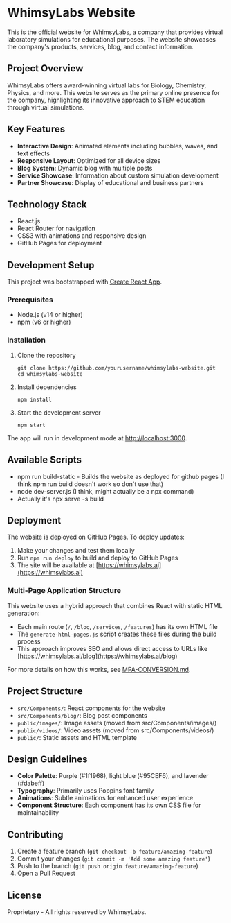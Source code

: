 # WhimsyLabs Website

This is the official website for WhimsyLabs, a company that provides virtual laboratory simulations for educational purposes. The website showcases the company's products, services, blog, and contact information.

## Project Overview

WhimsyLabs offers award-winning virtual labs for Biology, Chemistry, Physics, and more. This website serves as the primary online presence for the company, highlighting its innovative approach to STEM education through virtual simulations.

## Key Features

- **Interactive Design**: Animated elements including bubbles, waves, and text effects
- **Responsive Layout**: Optimized for all device sizes
- **Blog System**: Dynamic blog with multiple posts
- **Service Showcase**: Information about custom simulation development
- **Partner Showcase**: Display of educational and business partners

## Technology Stack

- React.js
- React Router for navigation
- CSS3 with animations and responsive design
- GitHub Pages for deployment

## Development Setup

This project was bootstrapped with [Create React App](https://github.com/facebook/create-react-app).

### Prerequisites

- Node.js (v14 or higher)
- npm (v6 or higher)

### Installation

1. Clone the repository
   ```
   git clone https://github.com/yourusername/whimsylabs-website.git
   cd whimsylabs-website
   ```

2. Install dependencies
   ```
   npm install
   ```

3. Start the development server
   ```
   npm start
   ```

The app will run in development mode at [http://localhost:3000](http://localhost:3000).

## Available Scripts

- npm run build-static - Builds the website as deployed for github pages (I think npm run build doesn't work so don't use that)
- node dev-server.js (I think, might actually be a npx command)
- Actually it's npx serve -s build

## Deployment

The website is deployed on GitHub Pages. To deploy updates:

1. Make your changes and test them locally
2. Run `npm run deploy` to build and deploy to GitHub Pages
3. The site will be available at [https://whimsylabs.ai](https://whimsylabs.ai)

### Multi-Page Application Structure

This website uses a hybrid approach that combines React with static HTML generation:

- Each main route (`/`, `/blog`, `/services`, `/features`) has its own HTML file
- The `generate-html-pages.js` script creates these files during the build process
- This approach improves SEO and allows direct access to URLs like [https://whimsylabs.ai/blog](https://whimsylabs.ai/blog)

For more details on how this works, see [MPA-CONVERSION.md](MPA-CONVERSION.md).

## Project Structure

- `src/Components/`: React components for the website
- `src/Components/blog/`: Blog post components
- `public/images/`: Image assets (moved from src/Components/images/)
- `public/videos/`: Video assets (moved from src/Components/videos/)
- `public/`: Static assets and HTML template

## Design Guidelines

- **Color Palette**: Purple (#1f1968), light blue (#95CEF6), and lavender (#dabeff)
- **Typography**: Primarily uses Poppins font family
- **Animations**: Subtle animations for enhanced user experience
- **Component Structure**: Each component has its own CSS file for maintainability

## Contributing

1. Create a feature branch (`git checkout -b feature/amazing-feature`)
2. Commit your changes (`git commit -m 'Add some amazing feature'`)
3. Push to the branch (`git push origin feature/amazing-feature`)
4. Open a Pull Request

## License

Proprietary - All rights reserved by WhimsyLabs.
